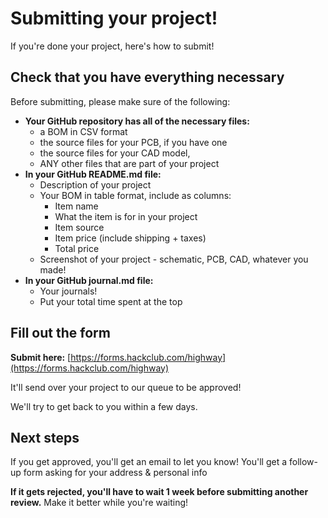 # Submitting your project!

If you're done your project, here's how to submit!

## Check that you have everything necessary

Before submitting, please make sure of the following:

- **Your GitHub repository has all of the necessary files:**
    - a BOM in CSV format
    - the source files for your PCB, if you have one
    - the source files for your CAD model,
    - ANY other files that are part of your project
- **In your GitHub README.md file:**
    - Description of your project
    - Your BOM in table format, include as columns:
        - Item name
        - What the item is for in your project
        - Item source
        - Item price (include shipping + taxes)
        - Total price
    - Screenshot of your project - schematic, PCB, CAD, whatever you made!
- **In your GitHub journal.md file:**
    - Your journals! 
    - Put your total time spent at the top

## Fill out the form

**Submit here:** [https://forms.hackclub.com/highway](https://forms.hackclub.com/highway)

It'll send over your project to our queue to be approved!

We'll try to get back to you within a few days. 

## Next steps

If you get approved, you'll get an email to let you know! You'll get a follow-up form asking for your address & personal info

**If it gets rejected, you'll have to wait 1 week before submitting another review.** Make it better while you're waiting!